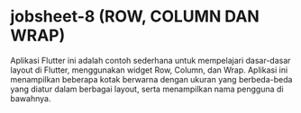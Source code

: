 # jobsheet-8 (ROW, COLUMN DAN WRAP)
Aplikasi Flutter ini adalah contoh sederhana untuk mempelajari dasar-dasar layout di Flutter, menggunakan widget Row, Column, dan Wrap. Aplikasi ini menampilkan beberapa kotak berwarna dengan ukuran yang berbeda-beda yang diatur dalam berbagai layout, serta menampilkan nama pengguna di bawahnya.